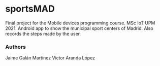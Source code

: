 # sportsMAD
Final project for the Mobile devices programming course. MSc IoT UPM 2021. Android app to show the municipal sport centers of Madrid. Also records the steps made by the user.
### Authors
Jaime Galán Martínez
Victor Aranda López